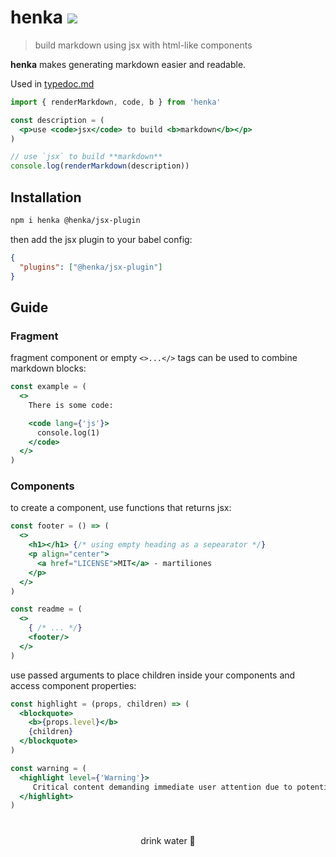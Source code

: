 # henka [![](http://img.shields.io/npm/dm/henka.svg?style=flat)](https://www.npmjs.org/package/henka)

> build markdown using jsx with html-like components

**henka** makes generating markdown easier and readable.

Used in [typedoc.md](https://github.com/martiliones/typedoc.md)

```jsx
import { renderMarkdown, code, b } from 'henka'

const description = (
  <p>use <code>jsx</code> to build <b>markdown</b></p>
)

// use `jsx` to build **markdown**
console.log(renderMarkdown(description))
```

## Installation

```bash
npm i henka @henka/jsx-plugin
```

then add the jsx plugin to your babel config:

```json
{
  "plugins": ["@henka/jsx-plugin"]
}
```

## Guide

### Fragment

fragment component or empty `<>...</>` tags can be used to combine markdown blocks:

```jsx
const example = (
  <>
    There is some code:

    <code lang={'js'}>
      console.log(1)
    </code>
  </>
)
```

### Components

to create a component,  use functions that returns jsx:

```jsx
const footer = () => (
  <>
    <h1></h1> {/* using empty heading as a sepearator */}
    <p align="center">
      <a href="LICENSE">MIT</a> - martiliones
    </p>
  </>
)

const readme = (
  <>
    { /* ... */}
    <footer/>
  </>
)
```

use passed arguments to place children inside your components and access component properties:

```jsx
const highlight = (props, children) => (
  <blockquote>
    <b>{props.level}</b>
    {children}
  </blockquote>
)

const warning = (
  <highlight level={'Warning'}>
     Critical content demanding immediate user attention due to potential risks.
  </highlight>
)
```

<h1></h1>

<p align="center">
  drink water 🥛
</p>
